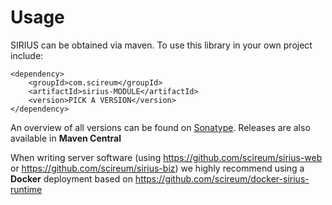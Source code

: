 # Usage

SIRIUS can be obtained via maven. To use this library in your own project include:
```
<dependency>
    <groupId>com.scireum</groupId>
    <artifactId>sirius-MODULE</artifactId>
    <version>PICK A VERSION</version>
</dependency>
```
An overview of all versions can be found on
[Sonatype](https://oss.sonatype.org/content/groups/public/com/scireum/). 
Releases are also available in **Maven Central**

When writing server software 
(using https://github.com/scireum/sirius-web or https://github.com/scireum/sirius-biz)
we highly recommend using a **Docker** deployment based on
https://github.com/scireum/docker-sirius-runtime
